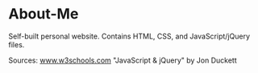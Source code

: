 # About-Me

Self-built personal website. Contains HTML, CSS, and JavaScript/jQuery files. 

Sources: 
www.w3schools.com
"JavaScript & jQuery" by Jon Duckett